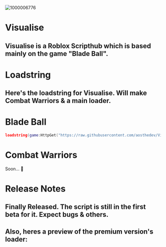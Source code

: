 ![1000006776](https://github.com/aosthedev/VisualiseProduct/assets/129870122/d90a7dec-c4e7-4e22-9754-dae7cde7cae2)

# Visualise 
## Visualise is a Roblox Scripthub which is based mainly on the game "Blade Ball".

# Loadstring
## Here's the loadstring for Visualise. Will make Combat Warriors & a main loader.

# Blade Ball
```lua
loadstring(game:HttpGet("https://raw.githubusercontent.com/aosthedev/VisualiseProduct/main/Releases/VisualiseBladeBallBeta0.1.txt"))()
```

# Combat Warriors
Soon... 👀

# Release Notes
## Finally Released. The script is still in the first beta for it. Expect bugs & others.
## Also, heres a preview of the premium version's loader:
